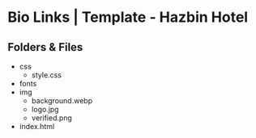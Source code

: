 # Bio Links | Template - Hazbin Hotel

## Folders & Files

- css
    - style.css
- fonts
- img
    - background.webp
    - logo.jpg
    - verified.png
- index.html
